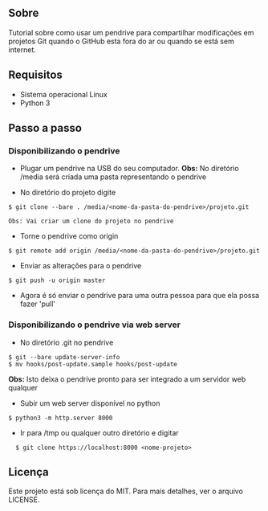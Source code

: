 ## Sobre
Tutorial sobre como usar um pendrive para compartilhar modificações em projetos Git quando o GitHub esta fora do ar ou quando se está sem internet.

## Requisitos
- Sistema operacional Linux
- Python 3

## Passo a passo

### Disponibilizando o pendrive
- Plugar um pendrive na USB do seu computador. 
**Obs:** No diretório /media será criada uma pasta representando o pendrive

- No diretório do projeto digite
```
$ git clone --bare . /media/<nome-da-pasta-do-pendrive>/projeto.git

Obs: Vai criar um clone do projeto no pendrive
```

- Torne o pendrive como origin
```
$ git remote add origin /media/<nome-da-pasta-do-pendrive>/projeto.git
```  

- Enviar as alterações para o pendrive
```
$ git push -u origin master
```

- Agora é só enviar o pendrive para uma outra pessoa para que ela possa fazer 'pull'


### Disponibilizando o pendrive via web server

- No diretório .git no pendrive
```
$ git --bare update-server-info
$ mv hooks/post-update.sample hooks/post-update
```
**Obs:** Isto deixa o pendrive pronto para ser integrado a um servidor web qualquer

- Subir um web server disponível no python
```
$ python3 -m http.server 8000
```
  
- Ir para /tmp ou qualquer outro diretório e digitar
```
  $ git clone https://localhost:8000 <nome-projeto>
```

## Licença
Este projeto está sob licença do MIT. Para mais detalhes, ver o arquivo LICENSE.
